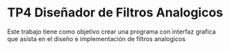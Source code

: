 # TP4 Diseñador de Filtros Analogicos
Este trabajo tiene como objetivo crear una programa con interfaz grafica que asista en el diseño e implementación de filtros analogicos
<!-- ## :construction: Filtro Butterworth :construction: -->

<!-- ### Lowpass
Para los filtros __lowpass__ butterworth se tienen en cuenta los siguientes parámetros
<li>
<ul>Frecuencia en banda pasante</ul>
<ul>Frecuencia en banda atenuada</ul>
<ul>Atenuación maxima</ul>
<ul></ul>

</li> -->
